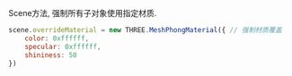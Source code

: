 Scene方法, 强制所有子对象使用指定材质.

```javascript
scene.overrideMaterial = new THREE.MeshPhongMaterial({ // 强制材质覆盖
    color: 0xffffff,
    specular: 0xffffff,
    shininess: 50
})
```
